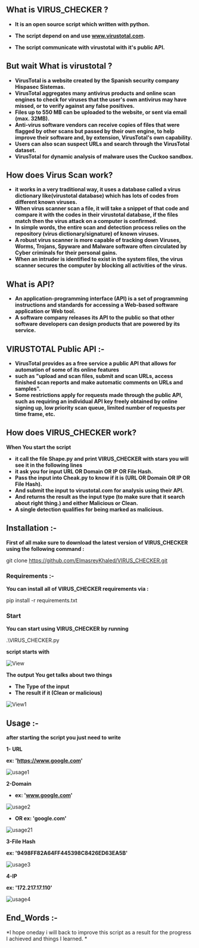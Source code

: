 ## What is VIRUS_CHECKER ?

* **It is an open source script which written with python.**

* **The script depend on and use www.virustotal.com.**

* **The script communicate with virustotal with it's public API.**


## But wait What is virustotal ?

* **VirusTotal is a website created by the Spanish security company Hispasec Sistemas.**
* **VirusTotal aggregates many antivirus products and online scan engines to check for viruses that the user's own antivirus may have missed, or to verify against any false positives.**
* **Files up to 550 MB can be uploaded to the website, or sent via email (max. 32MB).**
* **Anti-virus software vendors can receive copies of files that were flagged by other scans but passed by their own engine, to help improve their software and, by extension, VirusTotal's own capability.**
* **Users can also scan suspect URLs and search through the VirusTotal dataset.**
* **VirusTotal for dynamic analysis of malware uses the Cuckoo sandbox.**

## How does Virus Scan work?
 
* **it works in a very traditional way, it uses a database called a virus dictionary like(virustotal database) which has lots of codes from different known viruses.**
* **When virus scanner scan a file, it will take a snippet of that code and compare it with the codes in their virustotal database, if the files match then the virus attack on a computer is confirmed.**
* **In simple words, the entire scan and detection process relies on the repository (virus dictionary/signature) of known viruses.**
* **A robust virus scanner is more capable of tracking down Viruses, Worms, Trojans, Spyware and Malware software often circulated by Cyber criminals for their personal gains.**
* **When an intruder is identified to exist in the system files, the virus scanner secures the computer by blocking all activities of the virus.**

## What is API?

 * **An application-programming interface (API) is a set of programming instructions and standards for accessing a Web-based software application or Web tool.**
* **A software company releases its API to the public so that other software developers can design products that are powered by its service.**

## VIRUSTOTAL Public API :-

* **VirusTotal provides as a free service a public API that allows for automation of some of its online features**
* **such as "upload and scan files, submit and scan URLs, access finished scan reports and make automatic comments on URLs and samples".**
* **Some restrictions apply for requests made through the public API, such as requiring an individual API key freely obtained by online signing up, low priority scan queue, limited number of requests per time frame, etc.**

## How does VIRUS_CHECKER work?

**When You start the script**
* **it call the file Shape.py and print VIRUS_CHECKER with stars you will see it in the following lines**
* **it ask you for input URL OR Domain OR IP OR File Hash.**
* **Pass the input into Cheak.py to know if it is (URL OR Domain OR IP OR File Hash).**
* **And submit the input to virustotal.com for analysis using their API.**
* **And returns the result as the input type (to make sure that it search about right thing.) and either Malicious or Clean.**
* **A single detection qualifies for being marked as malicious.**

## Installation :-

**First of all make sure to download the latest version of VIRUS_CHECKER using the following command :**

git clone https://github.com/ElmasreyKhaled/VIRUS_CHECKER.git

### Requirements :-

**You can install all of VIRUS_CHECKER requirements via :**

pip install -r requirements.txt

### Start

**You can start using VIRUS_CHECKER by running**

.\VIRUS_CHECKER.py

**script starts with**


![View](https://user-images.githubusercontent.com/71513744/95667002-3c37fc00-0b60-11eb-8dd5-8d7b3da102cb.jpg)


**The output You get talks about two things**
* **The Type of the input**
* **The result if it (Clean or malicious)**


![View1](https://user-images.githubusercontent.com/71513744/95667064-e9127900-0b60-11eb-8657-ce4c3e78f78e.jpg)


## Usage :-

**after starting the script you just need to write**


**1- URL**

**ex: 'https://www.google.com'**


![usage1](https://user-images.githubusercontent.com/71513744/95667072-ffb8d000-0b60-11eb-8bea-7c37060bf508.jpg)


**2-Domain**

* **ex: 'www.google.com'**

![usage2](https://user-images.githubusercontent.com/71513744/95667097-7d7cdb80-0b61-11eb-9912-3461d7845d88.jpg)


* **OR ex: 'google.com'**


![usage21](https://user-images.githubusercontent.com/71513744/95667102-95545f80-0b61-11eb-9a32-547d81971a93.jpg)



**3-File Hash**

**ex: '9498FF82A64FF445398C8426ED63EA5B'**


![usage3](https://user-images.githubusercontent.com/71513744/95667108-ae5d1080-0b61-11eb-8a0e-983ff1eaf7c0.jpg)



**4-IP**

**ex: '172.217.17.110'**


![usage4](https://user-images.githubusercontent.com/71513744/95667110-c03eb380-0b61-11eb-82ff-e2ecacff6c01.jpg)


## End_Words :-

*I hope oneday i will back to improve this script as a result for the progress I achieved and things I learned. *
